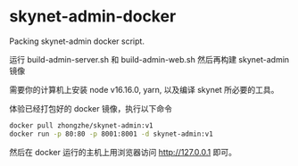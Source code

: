 # skynet-admin-docker
Packing skynet-admin docker script.

运行 build-admin-server.sh 和 build-admin-web.sh 然后再构建 skynet-admin 镜像

需要你的计算机上安装 node v16.16.0, yarn, 以及编译 skynet 所必要的工具。

体验已经打包好的 docker 镜像，执行以下命令

```bash
docker pull zhongzhe/skynet-admin:v1
docker run -p 80:80 -p 8001:8001 -d skynet-admin:v1
```

然后在 docker 运行的主机上用浏览器访问 http://127.0.0.1 即可。